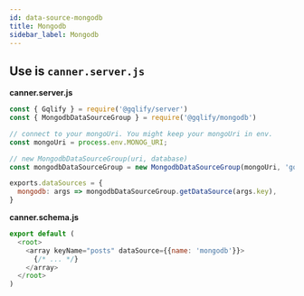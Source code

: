 ```yaml
---
id: data-source-mongodb
title: Mongodb
sidebar_label: Mongodb
---
```


## Use is `canner.server.js`

**canner.server.js**
```js
const { Gqlify } = require('@gqlify/server')
const { MongodbDataSourceGroup } = require('@gqlify/mongodb')

// connect to your mongoUri. You might keep your mongoUri in env.
const mongoUri = process.env.MONOG_URI;

// new MongodbDataSourceGroup(uri, database)
const mongodbDataSourceGroup = new MongodbDataSourceGroup(mongoUri, 'gqlify');

exports.dataSources = {
  mongodb: args => mongodbDataSourceGroup.getDataSource(args.key),
}
```

**canner.schema.js**
```js
export default (
  <root>
    <array keyName="posts" dataSource={{name: 'mongodb'}}>
      {/* ... */}
    </array>
  </root>
)
```
<!-- WIP
## Use is `canner.cloud.js`

`canner.cloud.js` is used for Canner Cloud version. It supports sandbox feature, so you have to set the different dataSources in different environments.

**canner.server.js**
```js
const { Gqlify } = require('@gqlify/server')
const { MongodbDataSourceGroup } = require('@gqlify/mongodb')

// connect to your mongoUri. You might keep your mongoUri in env.
const mongoUri = process.env.MONOG_URI;

// new MongodbDataSourceGroup(uri, database)
const mongodbDataSourceGroup = new MongodbDataSourceGroup(mongoUri, 'gqlify');

exports.dataSources = {
  // default env
  default: {
    mongodb: args => mongodbDataSourceGroup.getDataSource(args.key),
  }
}
```

**canner.schema.js**
```js
export default (
  <root>
    <array keyName="posts" dataSource={{name: 'mongodb'}}>
      {/* ... */}
    </array>
  </root>
)
``` -->